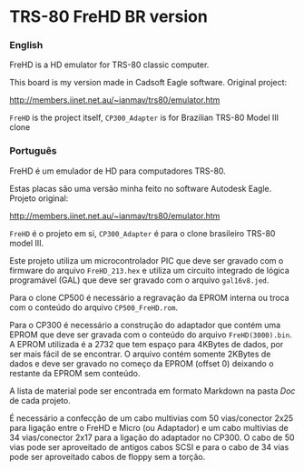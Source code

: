 # TRS-80 FreHD BR version

### English

FreHD is a HD emulator for TRS-80 classic computer.

This board is my version made in Cadsoft Eagle software. Original project:

http://members.iinet.net.au/~ianmav/trs80/emulator.htm

`FreHD` is the project itself, `CP300_Adapter` is for Brazilian TRS-80 Model III clone

### Português

FreHD é um emulador de HD para computadores TRS-80.

Estas placas são uma versão minha feito no software Autodesk Eagle. Projeto original:

http://members.iinet.net.au/~ianmav/trs80/emulator.htm

`FreHD` é o projeto em si, `CP300_Adapter` é para o clone brasileiro TRS-80 model III.

Este projeto utiliza um microcontrolador PIC que deve ser gravado com o firmware do arquivo `FreHD_213.hex` e utiliza um circuito integrado de lógica programável (GAL) que deve ser gravado com o arquivo `gal16v8.jed`.

Para o clone CP500 é necessário a regravação da EPROM interna ou troca com o conteúdo do arquivo `CP500_FreHD.rom`.

Para o CP300 é necessário a construção do adaptador que contém uma EPROM que deve ser gravada com o conteúdo do arquivo `FreHD(3000).bin`. A EPROM utilizada é a 2732 que tem espaço para 4KBytes de dados, por ser mais fácil de se encontrar. O arquivo contém somente 2KBytes de dados e deve ser gravado no começo da EPROM (offset 0) deixando o restante da EPROM sem conteúdo.

A lista de material pode ser encontrada em formato Markdown na pasta *Doc* de cada projeto.

É necessário a confecção de um cabo multivias com 50 vias/conector 2x25 para ligação entre o FreHD e Micro (ou Adaptador) e um cabo multivias de 34 vias/conector 2x17 para a ligação do adaptador no CP300. O cabo de 50 vias pode ser aproveitado de antigos cabos SCSI e para o cabo de 34 vias pode ser aproveitado cabos de floppy sem a torção.
